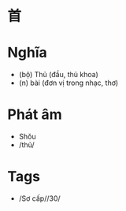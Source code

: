 # 首

# Nghĩa
* (bộ) Thủ (đầu, thủ khoa)
* (n) bài (đơn vị trong nhạc, thơ)

# Phát âm
* Shǒu
*  /thủ/

# Tags
* /Sơ cấp//30/

<script>window.HANZI_FIELD='首';</script>
